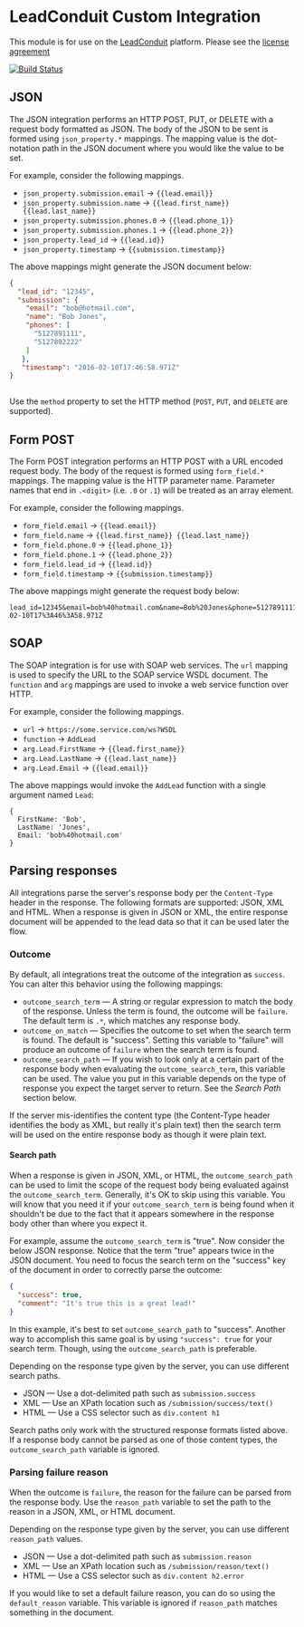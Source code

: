 # LeadConduit Custom Integration

This module is for use on the [LeadConduit](http://activeprospect.com/products/leadconduit/) platform. Please see the [license agreement](http://creativecommons.org/licenses/by-nc-nd/4.0/)


[![Build Status](https://travis-ci.org/activeprospect/leadconduit-integration-custom.svg?branch=master)](https://travis-ci.org/activeprospect/leadconduit-integration-custom)


## JSON

The JSON integration performs an HTTP POST, PUT, or DELETE with a request body formatted as JSON. The body of the JSON
to be sent is formed using `json_property.*` mappings. The mapping value is the dot-notation path in the JSON document
where you would like the value to be set.

For example, consider the following mappings. 

 * `json_property.submission.email` -> `{{lead.email}}`
 * `json_property.submission.name` -> `{{lead.first_name}} {{lead.last_name}}` 
 * `json_property.submission.phones.0` -> `{{lead.phone_1}}`
 * `json_property.submission.phones.1` -> `{{lead.phone_2}}`
 * `json_property.lead_id` -> `{{lead.id}}`
 * `json_property.timestamp` -> `{{submission.timestamp}}`

The above mappings might generate the JSON document below:

```json
{ 
  "lead_id": "12345",
  "submission": { 
    "email": "bob@hotmail.com",
    "name": "Bob Jones",
    "phones": [
      "5127891111",
      "5127892222"
    ]
   },
   "timestamp": "2016-02-10T17:46:58.971Z"
}    
    
```

Use the `method` property to set the HTTP method (`POST`, `PUT`, and `DELETE` are supported).


## Form POST

The Form POST integration performs an HTTP POST with a URL encoded request body. The body of the request
is formed using `form_field.*` mappings. The mapping value is the HTTP parameter name. Parameter names that end in
`.<digit>` (i.e. `.0` or `.1`) will be treated as an array element.

For example, consider the following mappings. 

 * `form_field.email` -> `{{lead.email}}`
 * `form_field.name` -> `{{lead.first_name}} {{lead.last_name}}` 
 * `form_field.phone.0` -> `{{lead.phone_1}}`
 * `form_field.phone.1` -> `{{lead.phone_2}}`
 * `form_field.lead_id` -> `{{lead.id}}`
 * `form_field.timestamp` -> `{{submission.timestamp}}`

The above mappings might generate the request body below:

```
lead_id=12345&email=bob%40hotmail.com&name=Bob%20Jones&phone=5127891111&phone=5127892222&timestamp=2016-02-10T17%3A46%3A58.971Z
``` 


## SOAP

The SOAP integration is for use with SOAP web services. The `url` mapping is used to specify the URL to the SOAP
service WSDL document. The `function` and `arg` mappings are used to invoke a web service function over HTTP.
 
For example, consider the following mappings.
 
 * `url` -> `https://some.service.com/ws?WSDL`
 * `function` -> `AddLead`
 * `arg.Lead.FirstName` -> `{{lead.first_name}}`
 * `arg.Lead.LastName` -> `{{lead.last_name}}`
 * `arg.Lead.Email` -> `{{lead.email}}`
 
The above mappings would invoke the `AddLead` function with a single argument named `Lead`:

```
{
  FirstName: 'Bob',
  LastName: 'Jones',
  Email: 'bob%40hotmail.com'
}
```


## Parsing responses

All integrations parse the server's response body per the `Content-Type` header in the response. The following formats are 
supported: JSON, XML and HTML. When a response is given in JSON or XML, the entire response document will be appended
to the lead data so that it can be used later the flow. 


### Outcome

By default, all integrations treat the outcome of the integration as `success`. You can alter this behavior using the following mappings:
 
 * `outcome_search_term` &mdash; A string or regular expression to match the body of the response. Unless the term is found, the 
    outcome will be `failure`. The default term is `.*`, which matches any response body.
 * `outcome_on_match` &mdash; Specifies the outcome to set when the search term is found. The default is "success". Setting
    this variable to "failure" will produce an outcome of `failure` when the search term is found.
 * `outcome_search_path` &mdash; If you wish to look only at a certain part of the response body when evaluating the `outcome_search_term`,
    this variable can be used. The value you put in this variable depends on the type of response you expect the target
    server to return. See the _Search Path_ section below.
       
If the server mis-identifies the content type (the Content-Type header identifies the body as XML, but really it's plain text) 
then the search term will be used on the entire response body as though it were plain text.
    
#### Search path
    
When a response is given in JSON, XML, or HTML, the `outcome_search_path` can be used to limit the scope of the request body being 
evaluated against the `outcome_search_term`. Generally, it's OK to skip using this variable. You will know that you need it if 
your `outcome_search_term` is being found when it shouldn't be due to the fact that it appears somewhere in the response body 
other than where you expect it.

For example, assume the `outcome_search_term` is "true". Now consider the below JSON response. Notice that the term "true" appears
twice in the JSON document. You need to focus the search term on the "success" key of the document in order to correctly
parse the outcome:

```json
{ 
  "success": true,
  "comment": "It's true this is a great lead!"
}
```

In this example, it's best to set `outcome_search_path` to "success". Another way to accomplish this same goal is by using 
`"success": true` for your search term. Though, using the `outcome_search_path` is preferable.

Depending on the response type given by the server, you can use different search paths. 

 * JSON &mdash; Use a dot-delimited path such as `submission.success`
 * XML &mdash; Use an XPath location such as `/submission/success/text()`
 * HTML &mdash; Use a CSS selector such as `div.content h1`

Search paths only work with the structured response formats listed above. If a response body cannot be parsed as one
of those content types, the `outcome_search_path` variable is ignored.

    
### Parsing failure reason

When the outcome is `failure`, the reason for the failure can be parsed from the response body. Use the `reason_path`
variable to set the path to the reason in a JSON, XML, or HTML document.

Depending on the response type given by the server, you can use different `reason_path` values. 

 * JSON &mdash; Use a dot-delimited path such as `submission.reason`
 * XML &mdash; Use an XPath location such as `/submission/reason/text()`
 * HTML &mdash; Use a CSS selector such as `div.content h2.error`

If you would like to set a default failure reason, you can do so using the `default_reason` variable. This variable is 
ignored if `reason_path` matches something in the document. 
